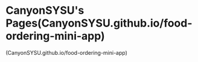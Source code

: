 # CanyonSYSU's Pages(CanyonSYSU.github.io/food-ordering-mini-app)
 (CanyonSYSU.github.io/food-ordering-mini-app)
